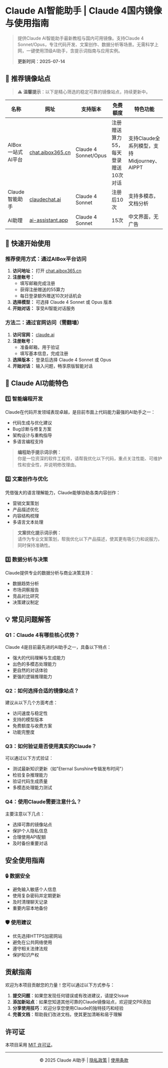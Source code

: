 # Claude AI智能助手 | Claude 4国内镜像与使用指南

> 提供Claude AI智能助手最新教程与国内可用镜像。支持Claude 4 Sonnet/Opus，专注代码开发、文案创作、数据分析等场景。无需科学上网，一键使用顶级AI助手，含提示词指南与应用实例。
>
> **更新时间：2025-07-14**


## 🚀 推荐镜像站点

> ⚠️ **温馨提示**：以下是精心筛选的稳定可靠的镜像站点，持续更新中。

| 名称 | 网址 | 支持版本 | 免费额度 | 特色功能 |
|------|------|----------|----------|----------|
| AIBox 一站式AI平台 | [chat.aibox365.cn](https://chat.aibox365.cn) | Claude 4 Sonnet/Opus | 注册赠送算力55，每天登录赠送10次对话 | 支持Claude全系列模型，支持Midjourney、AIPPT |
| Claude智能助手 | [claudechat.ai](https://claudechat.ai) | Claude 4 Sonnet | 注册后10次 | 支持多模态，文档分析 |
| AI助理 | [ai-assistant.app](https://ai-assistant.app) | Claude 4 Sonnet | 15次 | 中文界面，无广告 |

## 📝 快速开始使用

### 推荐使用方式：通过AIBox平台访问

1. **访问地址：** 打开 [chat.aibox365.cn](https://chat.aibox365.cn)
2. **注册账号：** 
   - 填写邮箱完成注册
   - 获得注册赠送的55算力
   - 每日登录额外赠送10次对话机会
3. **选择模型：** 可选择 Claude 4 Sonnet 或 Opus 版本
4. **开始对话：** 享受AI智能对话服务

### 方法二：通过官网访问（需翻墙）

1. **访问官网：** [claude.ai](https://claude.ai)
2. **注册账号：**
   - 准备邮箱，用于验证
   - 填写基本信息，完成注册
3. **选择版本：** 登录后选择 Claude 4 Sonnet 或 Opus
4. **开始对话：** 输入问题，畅享原版智能对话

## 🎯 Claude AI功能特色

### 1️⃣ 智能编程开发

Claude在代码开发领域表现卓越，是目前市面上代码能力最强的AI助手之一：

- 代码生成与优化建议
- Bug诊断与修复方案
- 架构设计与重构指导
- 多语言编程支持

> **编程助手提示词示例：**  
> 你是一位资深的软件工程师，请帮我优化以下代码，重点关注性能、可维护性和安全性，并说明修改理由。

### 2️⃣ 文案创作与优化

凭借强大的语言理解能力，Claude能够协助各类内容创作：

- 营销文案策划
- 产品描述优化
- 内容结构梳理
- 多语言文本处理

> **文案优化提示词示例：**  
> 请作为专业文案策划，帮我优化以下产品描述，使其更有吸引力和说服力，同时保持准确性。

### 3️⃣ 数据分析与决策

Claude提供专业的数据分析与商业决策支持：

- 数据趋势分析
- 市场洞察报告
- 竞品对比研究
- 决策建议制定

## 💡 常见问题解答

### Q1：Claude 4有哪些核心优势？

Claude 4是目前最先进的AI助手之一，具备以下特点：

- 强大的代码理解与生成能力
- 出色的多模态处理能力
- 更自然的对话体验
- 更强的逻辑推理能力

### Q2：如何选择合适的镜像站点？

建议从以下几个方面考虑：

- 访问速度与稳定性
- 支持的模型版本
- 免费额度与收费方案
- 功能完整度

### Q3：如何验证是否使用真实的Claude？

可以通过以下方式验证：

- 测试最新知识更新（如"Eternal Sunshine专辑发布时间"）
- 检验复杂推理能力
- 验证代码生成质量
- 多模态处理能力测试

### Q4：使用Claude需要注意什么？

主要注意以下几点：

- 选择可靠的镜像站点
- 保护个人隐私信息
- 合理使用API配额
- 及时备份重要对话

## 安全使用指南

### 🔒 数据安全

- 避免输入敏感个人信息
- 使用复杂密码并定期更新
- 及时清理聊天记录
- 重要内容本地备份

### 🛡️ 使用建议

- 优先选择HTTPS加密网站
- 避免在公共网络使用
- 遵守相关法律法规
- 保护知识产权

## 贡献指南

欢迎为本项目贡献您的力量！您可以通过以下方式参与：

1. **提交问题**：如果您发现任何错误或有改进建议，请提交Issue
2. **添加新站点**：如果您知道其他可靠的Claude镜像站点，欢迎提交PR添加
3. **分享使用技巧**：欢迎分享您使用Claude的独特技巧和经验
4. **完善文档**：帮助我们改进文档，使其更加清晰和易于理解

## 许可证

本项目采用 [MIT 许可证](LICENSE)。

---

<p align="center">© 2025 Claude AI助手 | <a href="/privacy">隐私政策</a> | <a href="/terms">使用条款</a></p>
